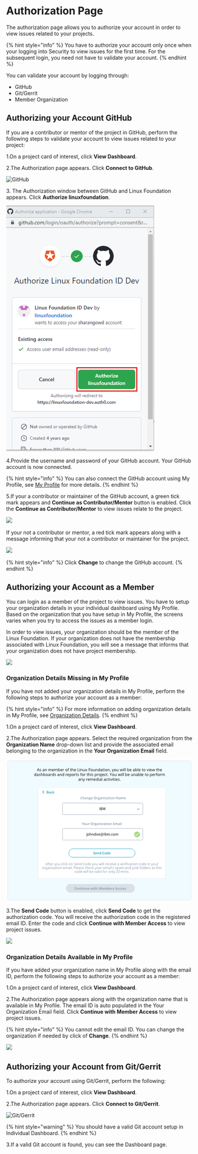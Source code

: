 # Authorization Page

The authorization page allows you to authorize your account in order to view issues related to your projects.&#x20;

{% hint style="info" %}
You have to authorize your account only once when your logging into Security to view issues for the first time. For the subsequent login, you need not have to validate your account.&#x20;
{% endhint %}

You can validate your account by logging through:

* GitHub
* Git/Gerrit
* Member Organization

## Authorizing your Account GitHub

If you are a contributor or mentor of the project in GitHub, perform the following steps to validate your account to view issues related to your project:

1.On a project card of interest, click **View Dashboard**.

2.The Authorization page appears. Click **Connect to GitHub**.&#x20;

![GitHub](../.gitbook/assets/Auth\_Page\_Github.png)

3\. The Authorization window between GitHub and Linux Foundation appears. Click **Authorize linuxfoundation**.&#x20;

![](../.gitbook/assets/Authorize.png)

4.Provide the username and password of your GitHub account. Your GitHub account is now connected.&#x20;

{% hint style="info" %}
You can also connect the GitHub account using My Profile, see [My Profile](https://docs.linuxfoundation.org/lfx/my-profile/linking-social-accounts) for more details.&#x20;
{% endhint %}

5.If your a contributor or maintainer of the GitHub account, a green tick mark appears and **Continue as Contributor/Mentor** button is enabled. Click the **Continue as Contributor/Mentor** to view issues relate to the project.&#x20;

![](../.gitbook/assets/Github\_Contributor.png)

If your not a contributor or mentor,  a red tick mark appears along with a message informing that your not a contributor or maintainer for the project.&#x20;

![](../.gitbook/assets/Not\_Contributor.png)

{% hint style="info" %}
Click **Change** to change the GitHub account.&#x20;
{% endhint %}

## Authorizing your Account as a Member

You can login as a member of the project to view issues. You have to setup your organization details in your individual dashboard using My Profile. Based on the organization that you have setup in My Profile, the screens varies when you try to access the issues as a member login.&#x20;

In order to view issues, your organization should be the member of the Linux Foundation. If your organization does not have the membership associated with Linux Foundation, you will see a message that informs that your organization does not have project membership.&#x20;

![](../.gitbook/assets/No\_Project\_Membership.png)

### Organization Details Missing in My Profile&#x20;

If you have not added your organization details in My Profile, perform the following steps to authorize your account as a member:

{% hint style="info" %}
For more information on adding organization details in My Profile, see [Organization Details](https://docs.linuxfoundation.org/lfx/my-profile/managing-your-profile).&#x20;
{% endhint %}

1.On a project card of interest, click **View Dashboard**.

2.The Authorization page appears. Select the required organization from the **Organization Name** drop-down list and provide the associated email belonging to the organization in the **Your Organization Email** field.&#x20;

![](<../.gitbook/assets/Member Access.png>)

3.The **Send Code** button is enabled, click **Send Code** to get the authorization code. You will receive the authorization code in the registered email ID. Enter the code and click **Continue with Member Access** to view project issues.

![](<../.gitbook/assets/Member Access\_Button.png>)

### Organization Details Available in My Profile&#x20;

If you have added your organization name in My Profile along with the email ID, perform the following steps to authorize your account as a member:

1.On a project card of interest, click **View Dashboard**.

2.The Authorization page appears along with the organization name that is available in My Profile. The email ID is auto populated in the Your Organization Email field. Click **Continue with Member Access** to view project issues.

{% hint style="info" %}
You cannot edit the email ID. You can change the organization if needed by click of **Change**.&#x20;
{% endhint %}

![](../.gitbook/assets/Organization\_Updated.png)



## Authorizing your Account from Git/Gerrit

To authorize your account using Git/Gerrit, perform the following:

1.On a project card of interest, click **View Dashboard**.

2.The Authorization page appears. Click **Connect to Git/Gerrit**.

![Git/Gerrit](../.gitbook/assets/Auth\_Page\_Git.png)

{% hint style="warning" %}
You should have a valid Git account setup in Individual Dashboard.&#x20;
{% endhint %}

&#x20;3.If a valid Git account is found, you can see the Dashboard page.
